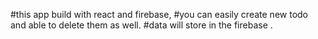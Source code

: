 #this app build with react and firebase,
#you can easily create new todo and able to delete them as well.
#data will store in the firebase .
